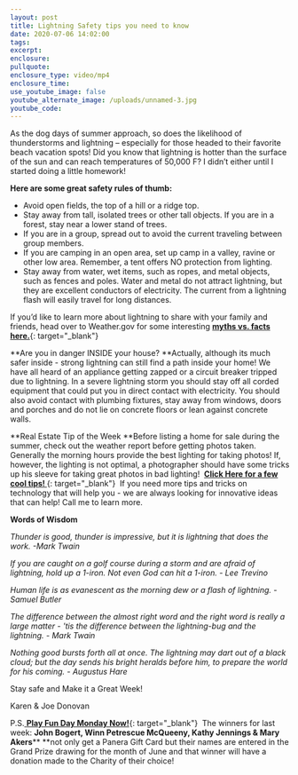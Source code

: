 ```yaml
---
layout: post
title: Lightning Safety tips you need to know
date: 2020-07-06 14:02:00
tags:
excerpt:
enclosure:
pullquote:
enclosure_type: video/mp4
enclosure_time:
use_youtube_image: false
youtube_alternate_image: /uploads/unnamed-3.jpg
youtube_code:
---
```


As the dog days of summer approach, so does the likelihood of thunderstorms and lightning – especially for those headed to their favorite beach vacation spots\! Did you know that lightning is hotter than the surface of the sun and can reach temperatures of 50,000 F? I didn’t either until I started doing a little homework\!

**Here are some great safety rules of thumb:**

* Avoid open fields, the top of a hill or a ridge top.
* Stay away from tall, isolated trees or other tall objects. If you are in a forest, stay near a lower stand of trees.
* If you are in a group, spread out to avoid the current traveling between group members.
* If you are camping in an open area, set up camp in a valley, ravine or other low area. Remember, a tent offers NO protection from lighting.
* Stay away from water, wet items, such as ropes, and metal objects, such as fences and poles. Water and metal do not attract lightning, but they are excellent conductors of electricity. The current from a lightning flash will easily travel for long distances.

If you’d like to learn more about lightning to share with your family and friends, head over to Weather.gov for some interesting&nbsp;[**myths vs. facts here.**](https://t.e2ma.net/click/2bmhpc/6imx8m/2f9h0h){: target="_blank"}&nbsp;&nbsp;

**Are you in danger INSIDE your house?&nbsp;**Actually, although its much safer inside - strong lightning can still find a path inside your home\! We have all heard of an appliance getting zapped or a circuit breaker tripped due to lightning. In a severe lightning storm you should stay off all corded equipment that could put you in direct contact with electricity. You should also avoid contact with plumbing fixtures, stay away from windows, doors and porches and do not lie on concrete floors or lean against concrete walls.&nbsp;

**Real Estate Tip of the Week&nbsp;**Before listing a home for sale during the summer, check out the weather report before getting photos taken. Generally the morning hours provide the best lighting for taking photos\! If, however, the lighting is not optimal, a photographer should have some tricks up his sleeve for taking great photos in bad lighting\! &nbsp;[**Click Here for a few cool tips\!&nbsp;**](https://t.e2ma.net/click/2bmhpc/6imx8m/i89h0h){: target="_blank"}&nbsp; If you need more tips and tricks on technology that will help you - we are always looking for innovative ideas that can help\! Call me to learn more.

**Words of Wisdom**

*Thunder is good, thunder is impressive, but it is lightning that does the work. -Mark Twain*

*If you are caught on a golf course during a storm and are afraid of lightning, hold up a 1-iron. Not even God can hit a 1-iron. - Lee Trevino*

*Human life is as evanescent as the morning dew or a flash of lightning. - Samuel Butler*

*The difference between the almost right word and the right word is really a large matter - 'tis the difference between the lightning-bug and the lightning. - Mark Twain*

*Nothing good bursts forth all at once. The lightning may dart out of a black cloud; but the day sends his bright heralds before him, to prepare the world for his coming. - Augustus Hare*

Stay safe and Make it a Great Week\!

Karen & Joe Donovan

P.S.[&nbsp;**Play Fun Day Monday Now\!**](https://t.e2ma.net/click/2bmhpc/6imx8m/y0ai0h){: target="_blank"}&nbsp; The winners for last week:&nbsp;**John Bogert, Winn Petrescue McQueeny, Kathy Jennings & Mary Akers****&nbsp;**not only get a Panera Gift Card but their names are entered in the Grand Prize drawing for the month of June and that winner will have a donation made to the Charity of their choice\!&nbsp;